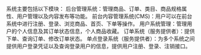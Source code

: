 系统主要包括以下模块：
后台管理系统：管理商品、订单、类目、商品规格属性、用户管理以及内容发布等功能。
前台内容管理系统(CMS)：用户可以在前台系统中进行注册、登录、浏览商品、首页、下单等操作。
用户系统管理：管理用户的个人信息及其订单状态信息，个人商品收藏。
订单系统（服务提供者）：提供下单、查询订单、修改订单状态。
单点登录系统（服务提供者）：为多个系统之间提供用户登录凭证以及查询登录用户的信息，提供用户注册、登录、注销接口。
